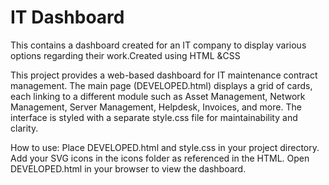 # IT Dashboard
This contains a dashboard created for an IT company to display various options regarding their work.Created using HTML &CSS

This project provides a web-based dashboard for IT maintenance contract management. The main page (DEVELOPED.html) displays a grid of cards, each linking to a different module such as Asset Management, Network Management, Server Management, Helpdesk, Invoices, and more. The interface is styled with a separate style.css file for maintainability and clarity.

How to use:
Place DEVELOPED.html and style.css in your project directory.
Add your SVG icons in the icons folder as referenced in the HTML.
Open DEVELOPED.html in your browser to view the dashboard.
